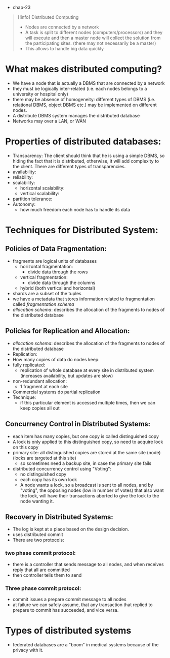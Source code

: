 - chap-23
>[!info] Distributed Computing
>- Nodes are connected by a network
>- A task is split to different nodes (computers/processors) and they will execute and then a master node will collect the solution from the participating sites. (there may not necessarily be a master)
>- This allows to handle big data quickly
# What makes distributed computing?
- We have a node that is actually a DBMS that are connected by a network
- they must be logically inter-related (i.e. each nodes belongs to a university or hospital only) 
- there may be absence of homogeneity: different types of DBMS (i.e. relational DBMS, object DBMS etc.) may be implemented on different nodes.
- A distribute DBMS system manages the distributed database
- Networks may over a LAN, or WAN
# Properties of distributed databases:
- Transparency: The client should think that he is using a simple DBMS, so hiding the fact that it is distributed, otherwise, it will add complexity to the client. There are different types of transparencies.
- availability:
- reliability:
- scalability:
	- horizontal scalability:
	- vertical scalability:
- partition tolerance:
- Autonomy:
	- how much freedom each node has to handle its data
# Techniques for Distributed System:
## Policies of Data Fragmentation:
- fragments are logical units of databases
	- horizontal fragmentation:
		- divide data through the rows
	- vertical fragmentation:
		- divide data through the columns
	- hybrid (both vertical and horizontal)
- shards are a subset of the tuples
- we have a metadata that stores information related to fragmentation called *fragmentation schema*
- *allocation schema*: describes the allocation of the fragments to nodes of the distributed database
## Policies for Replication and Allocation:
- *allocation schema*: describes the allocation of the fragments to nodes of the distributed database
- Replication:
- How many copies of data do nodes keep:
- fully replicated:
	- replication of whole database at every site in distributed system (increases availability, but updates are slow)
- non-redundant allocation:
	- 1 fragment at each site
- Commercial systems do partial replication
- Technique:
	- if this particular element is accessed multiple times, then we can keep copies all out
## Concurrency Control in Distributed Systems:
- each item has many copies, but one copy is called distinguished copy
- A lock is only applied to this distinguished copy, so need to acquire lock on this copy
- primary site: all distinguished copies are stored at the same site (node) (locks are targeted at this site)
	- so sometimes need a backup site, in case the primary site fails
- distributed concurrency control using "Voting":
	- no distinguished copy
	- each copy has its own lock
	- A node wants a lock, so a broadcast is sent to all nodes, and by "voting", the opposing nodes (low in number of votes) that also want the lock, will have their transactions aborted to give the lock to the node wanting it.
## Recovery in Distributed Systems:
- The log is kept at a place based on the design decision.
- uses distributed commit
- There are two protocols:
### two phase commit protocol:
- there is a controller that sends message to all nodes, and when receives reply that all are committed 
- then controller tells them to send 
### Three phase commit protocol:
- commit issues a prepare commit message to all nodes
- at failure we can safely assume, that any transaction that replied to prepare to commit has succeeded, and vice versa.

# Types of distributed systems
- federated databases are a "boom" in medical systems because of the privacy with it.
 